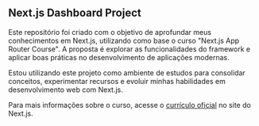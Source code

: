 ## Next.js Dashboard Project

Este repositório foi criado com o objetivo de aprofundar meus conhecimentos em Next.js, utilizando como base o curso "Next.js App Router Course". A proposta é explorar as funcionalidades do framework e aplicar boas práticas no desenvolvimento de aplicações modernas.

Estou utilizando este projeto como ambiente de estudos para consolidar conceitos, experimentar recursos e evoluir minhas habilidades em desenvolvimento web com Next.js.

Para mais informações sobre o curso, acesse o [currículo oficial](https://nextjs.org/learn) no site do Next.js.
